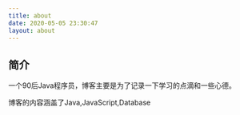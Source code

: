```yaml
---
title: about
date: 2020-05-05 23:30:47
layout: about
---
```


## 简介

一个90后Java程序员，博客主要是为了记录一下学习的点滴和一些心德。

博客的内容涵盖了Java,JavaScript,Database
